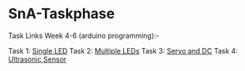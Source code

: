 # SnA-Taskphase

Task Links
Week 4-6 (arduino programming):-

Task 1: [Single LED](https://www.tinkercad.com/things/4IplL82LbW6-1st/editel?sharecode=U118j8nQpwnLYtviqJLmJHvjsilmOk-unAdWhjpV_6I)
Task 2: [Multiple LEDs](https://www.tinkercad.com/things/63qIG75usYN-2nd/editel?sharecode=twARPWCnyl_lP5h1niBPfhGPIJgDXOFwlanogdzNGA0)
Task 3: [Servo and DC](https://www.tinkercad.com/things/fiziayaKBGd-3rd/editel?sharecode=meGl_6936p9AQKrOw90vpEnZLOwCcPvIMBd5B0GH5PE)
Task 4: [Ultrasonic Sensor](https://www.tinkercad.com/things/95Y64LGIPiy-4th/editel?sharecode=usXeBrZj4HAS3DjfwYDGeYNmsuG0EsGljlA1tLgbWRY)

